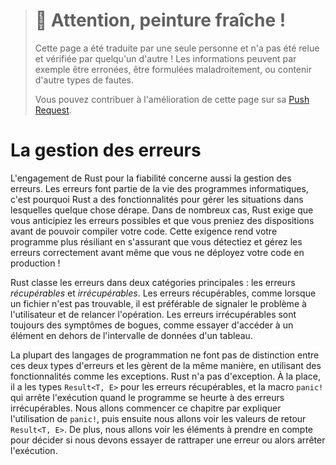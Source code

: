 > # 🚧 Attention, peinture fraîche !
>
> Cette page a été traduite par une seule personne et n'a pas été relue et
> vérifiée par quelqu'un d'autre ! Les informations peuvent par exemple être
> erronées, être formulées maladroitement, ou contenir d'autre types de fautes.
>
> Vous pouvez contribuer à l'amélioration de cette page sur sa
> [Push Request](https://github.com/Jimskapt/rust-book-fr/pull/91).

<!--
# Error Handling
-->

# La gestion des erreurs

<!--
Rust’s commitment to reliability extends to error handling. Errors are a fact
of life in software, so Rust has a number of features for handling situations
in which something goes wrong. In many cases, Rust requires you to acknowledge
the possibility of an error and take some action before your code will compile.
This requirement makes your program more robust by ensuring that you’ll
discover errors and handle them appropriately before you’ve deployed your code
to production!
-->

L'engagement de Rust pour la fiabilité concerne aussi la gestion des erreurs.
Les erreurs font partie de la vie des programmes informatiques, c'est pourquoi
Rust a des fonctionnalités pour gérer les situations dans lesquelles quelque
chose dérape. Dans de nombreux cas, Rust exige que vous anticipiez les erreurs
possibles et que vous preniez des dispositions avant de pouvoir compiler votre
code. Cette exigence rend votre programme plus résiliant en s'assurant que vous
détectiez et gérez les erreurs correctement avant même que vous ne déployez
votre code en production !

<!--
Rust groups errors into two major categories: *recoverable* and *unrecoverable*
errors. For a recoverable error, such as a file not found error, it’s
reasonable to report the problem to the user and retry the operation.
Unrecoverable errors are always symptoms of bugs, like trying to access a
location beyond the end of an array.
-->

Rust classe les erreurs dans deux catégories principales : les erreurs
*récupérables* et *irrécupérables*. Les erreurs récupérables, comme lorsque un
fichier n'est pas trouvable, il est préférable de signaler le problème à
l'utilisateur et de relancer l'opération. Les erreurs irrécupérables sont
toujours des symptômes de bogues, comme essayer d'accéder à un élément en dehors
de l'intervalle de données d'un tableau.

<!--
Most languages don’t distinguish between these two kinds of errors and handle
both in the same way, using mechanisms such as exceptions. Rust doesn’t have
exceptions. Instead, it has the type `Result<T, E>` for recoverable errors and
the `panic!` macro that stops execution when the program encounters an
unrecoverable error. This chapter covers calling `panic!` first and then talks
about returning `Result<T, E>` values. Additionally, we’ll explore
considerations when deciding whether to try to recover from an error or to stop
execution.
-->

La plupart des langages de programmation ne font pas de distinction entre ces
deux types d'erreurs et les gèrent de la même manière, en utilisant des
fonctionnalités comme les exceptions. Rust n'a pas d'exception. À la place, il
a les types `Result<T, E>` pour les erreurs récupérables, et la macro `panic!`
qui arrête l'exécution quand le programme se heurte à des erreurs
irrécupérables. Nous allons commencer ce chapitre par expliquer l'utilisation de
`panic!`, puis ensuite nous allons voir les valeurs de retour `Result<T, E>`. De
plus, nous allons voir les éléments à prendre en compte pour décider si nous
devons essayer de rattraper une erreur ou alors arrêter l'exécution.
